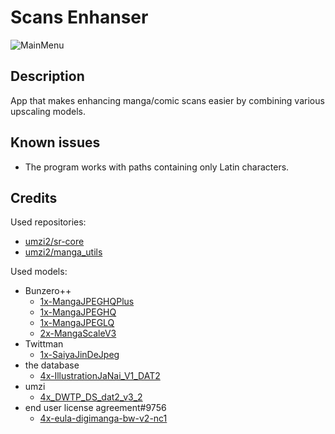 # Scans Enhanser
![MainMenu](https://i.ibb.co/jTGzxwz/2024-05-15-021112420.png)
## Description
App that makes enhancing manga/comic scans easier by combining various upscaling models.
## Known issues
* The program works with paths containing only Latin characters.
## Credits
Used repositories:
* [umzi2/sr-core](https://github.com/umzi2/sr-core)
* [umzi2/manga_utils](https://github.com/umzi2/manga_utils)

Used models:
* Bunzero++
  * [1x-MangaJPEGHQPlus](https://openmodeldb.info/models/1x-MangaJPEGHQPlus)
  * [1x-MangaJPEGHQ](https://openmodeldb.info/models/1x-MangaJPEGHQ)
  * [1x-MangaJPEGLQ](https://openmodeldb.info/models/1x-MangaJPEGLQ)
  * [2x-MangaScaleV3](https://openmodeldb.info/models/2x-MangaScaleV3)
* Twittman
  * [1x-SaiyaJinDeJpeg](https://openmodeldb.info/models/1x-SaiyaJin-DeJpeg)
* the database
  * [4x-IllustrationJaNai_V1_DAT2](https://openmodeldb.info/models/4x-IllustrationJaNai-V1-DAT2)
* umzi
  * [4x_DWTP_DS_dat2_v3_2](https://openmodeldb.info/models/4x-DWTP-DS-dat2-v3-2)
* end user license agreement#9756
  * [4x-eula-digimanga-bw-v2-nc1](https://openmodeldb.info/models/4x-eula-digimanga-bw-v2-nc1)